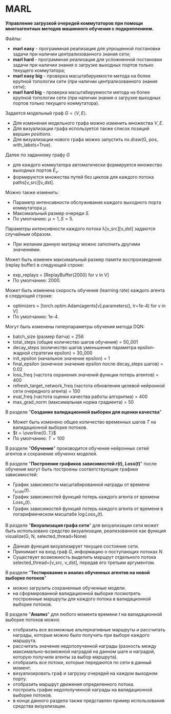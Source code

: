 # MARL
**Управление загрузкой очередей коммутаторов при помощи многоагентных методов машинного обучения с подкреплением.**

Файлы:
* **marl easy** - программная реализация для упрощенной постановки задачи при наличии централизованного знания сети;
* **marl hard** - программная реализация для усложненной постановки задачи при наличии знания о загрузке выходных портов только текущего коммутатора;
* **marl easy big** - проверка масштабируемости метода на более крупной топологии сети (при наличии централизованного знания сети);
* **marl hard big** - проверка масштабируемости метода на более крупной топологии сети (при наличии знания о загрузке выходных портов только текущего коммутатора).

Задается модельный граф $G=\langle V,E \rangle$. 
* Для изменения модельного графа можно изменить множества $V, E$. 
* Для визуализации графа используется также список позиций вершин $\textit{positions}$.
* Для визуализации нового графа можно запустить nx.draw(G, pos, with_labels=True).

Далее по заданному графу $G$ 
* для каждого коммутатора автоматически формируется множество выходных портов $E_v$.
* формируются множества путей без циклов для каждого потока paths[v_src][v_dst].

Можно также изменить: 
* Параметр интенсивности обслуживания каждого выходного порта коммутатора $μ$.
* Максимальный размер очереди $S$.
* По умолчанию: $μ = 1, S = 5$.

Параметры интенсивности каждого потока λ[v_src][v_dst] задаются случайным образом.
* При желании данную матрицу можно заполнить другими значениями.

Может быть изменен максимальный размер памяти воспроизведения (replay buffer) в следующей строке:
* exp_replays = [ReplayBuffer(2000) for v in V]
* По умолчанию: 2000.

Может быть изменена скорость обучения (learning rate) каждого агента в следующей строке:
* optimizers = [torch.optim.Adam(agents[v].parameters(), lr=1e-4) for v in V]
* По умолчанию: 1e-4.

Могут быть изменены гиперпараметры обучения метода DQN:
* batch_size (размер батча) = 256
* total_steps (общее количество шагов обучения) = 50_001
* decay_steps (количество шагов уменьшения параметра epsilon-жадной стратегии epsilon) = 30_000
* init_epsilon (начальное значение epsilon) = 1
* final_epsilon (конечное значение epsilon после decay_steps шагов) = 0.02
* loss_freq (частота охранения значений функции потерь агентов) = 400
* refresh_target_network_freq (частота обновления целевой нейронной сети очередного агента) = 100
* eval_freq (частота оценки качества работы алгоритма) = 400
* max_grad_norm (максимальная норма градиента) = 50

В разделе "**Создание валидационной выборки для оценки качества**"
* Может быть изменено общее количество временных шагов $T$ на валидационной выборке потоков.
* $t = \overline{0..T}$
* По умолчанию: $T = 100$

В разделе "**Обучение**" производится обучение нейронных сетей агентов и сохранение обученнх моделей.

В разделе "**Построение графиков зависимостей $r(t)$, $Loss(t)$**" после обучения могут быть построены соответствующие графики зависимостей:
* График зависимости масштабированной награды от времени $r_{scale}(t)$.
* График зависимостей функций потерь каждого агента от времени $Loss_v(t)$.
* График зависимостей функций потерь каждого агента от времени в логарифмическом масштабе $\log Loss_v(t)$.

В разделе "**Визуализация графа сети**" для визуализации сети может быть использовано средство визуализации, реализованное как функция visualize(G, N, selected_thread=None)
* Данная функция визуализирует текущее состояние сети. 
* Принимает на вход граф $G$, информацию о поступающих потоках $N$.
* Существует  возможность выделить маршрут отдельного потока selected_thread=[v_src, v_dst], передав его третьим аргументом.

В разделе "**Тестирование и анализ обученных агентов на новой выборке потоков**"
* можно загрузить сохраненные обученные модели.
* на сформированной валидационной выборке посмотреть построенные маршруты для каждого потока в валидационной выборке потоков.

В разделе "**Анализ**" для любого момента времени $t$ на валидационной выборке потоков можно
* отобразить все возможные альтернативные маршруты и рассчитать награды, которые можно было получить при выборе каждого маршрута.
* рассчитать значение недополученной награды (разность между максимально-возможной наградой на данном шаге и наградой, которую получили агенты за выбор маршрута).
* отобразить все потоки, которые передаются по сети в данный момент.
* визуализировать граф и загрузку очередей на каждом выходном порту.
* отобразить маршрут движения определенного потока.
* построить график недополученной награды на валидационной выборке потоков.
* в конце данного раздела также представлен пример использования средства визуализации.

